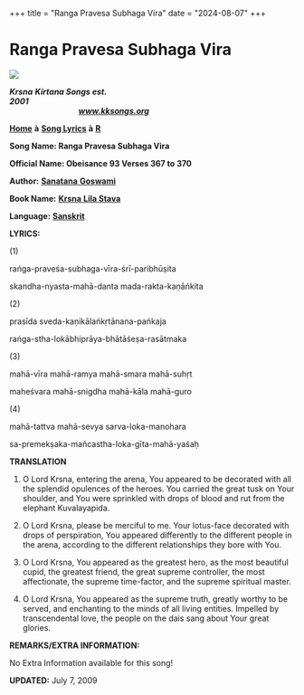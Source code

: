 +++
title = "Ranga Pravesa Subhaga Vira"
date = "2024-08-07"
+++

# Ranga Pravesa Subhaga Vira
**[![](http://kksongs.org/image_files/image002.jpg)](http://kksongs.org/)**

**_Krsna_** **_Kirtana Songs est. 2001_**                                                                                                                                                      **_www.kksongs.org_**

**[Home](http://kksongs.org/)** **à** **[Song Lyrics](http://kksongs.org/lyrics.html)** **à** **[R](http://kksongs.org/songs/song_r.html)**

**Song Name: Ranga Pravesa Subhaga Vira**

**Official Name: Obeisance 93 Verses 367 to 370**

**Author:** [**Sanatana** **Goswami**](http://kksongs.org/authors/list/sanatana_g.html)

**Book Name:** [**Krsna** **Lila Stava**](http://kksongs.org/authors/krsnalilastava.html)

**Language:** [**Sanskrit**](http://kksongs.org/language/list/sanskrit.html)

**LYRICS:**

(1)

rańga\-praveśa\-subhaga\-vīra\-śrī\-paribhūṣita

skandha\-nyasta\-mahā\-danta mada\-rakta\-kaṇāńkita

(2)

prasīda sveda\-kaṇikālańkṛtānana\-pańkaja

rańga\-stha\-lokābhiprāya\-bhātāśeṣa-rasātmaka

(3)

mahā\-vīra mahā\-ramya mahā\-smara mahā\-suhṛt

maheśvara mahā\-snigdha mahā\-kāla mahā\-guro

(4)

mahā\-tattva mahā\-sevya sarva\-loka-manohara

sa-premekṣaka\-mañcastha\-loka-gīta\-mahā\-yaśaḥ

**TRANSLATION**

1) O Lord Krsna, entering the arena, You appeared to be decorated with all the splendid opulences of the heroes. You carried the great tusk on Your shoulder, and You were sprinkled with drops of blood and rut from the elephant Kuvalayapida.

2) O Lord Krsna, please be merciful to me. Your lotus-face decorated with drops of perspiration, You appeared differently to the different people in the arena, according to the different relationships they bore with You.

3) O Lord Krsna, You appeared as the greatest hero, as the most beautiful cupid, the greatest friend, the great supreme controller, the most affectionate, the supreme time-factor, and the supreme spiritual master.

4) O Lord Krsna, You appeared as the supreme truth, greatly worthy to be served, and enchanting to the minds of all living entities. Impelled by transcendental love, the people on the dais sang about Your great glories.

**REMARKS/EXTRA INFORMATION:**

No Extra Information available for this song!

**UPDATED:** July 7, 2009
